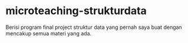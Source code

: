 # microteaching-strukturdata
Berisi program final project struktur data yang pernah saya buat dengan mencakup semua materi yang ada.

